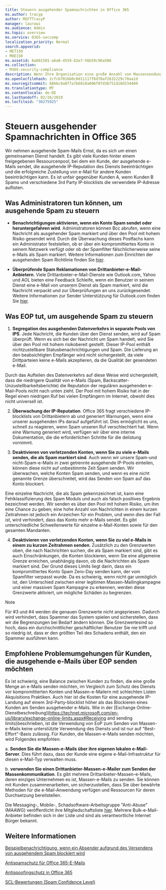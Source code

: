 ```yaml
---
title: Steuern ausgehender Spamnachrichten in Office 365
ms.author: tracyp
author: MSFTTracyP
manager: laurawi
ms.audience: Admin
ms.topic: overview
ms.service: O365-seccomp
localization_priority: Normal
search.appverid:
- MET150
- MOE150
ms.assetid: 6a601501-a6a8-4559-b2e7-56b59c96a586
ms.collection:
- M365-security-compliance
description: Wenn Ihre Organisation eine große Anzahl von Massensendungen sendet, die als Spam gekennzeichnet sind, können Sie das Senden von e-Mails mit Office 365 blockieren. Lesen Sie diesen Artikel, um mehr darüber zu erfahren, warum dies geschieht und was Sie dagegen tun können.
ms.openlocfilehash: 2cfcb7016b0c0d11117f6d78af2632229c70aa1d
ms.sourcegitcommit: 686bc9a8f7a7b6810a096f07d36751d10d334409
ms.translationtype: MT
ms.contentlocale: de-DE
ms.lasthandoff: 02/26/2019
ms.locfileid: "30275925"
---
```

# <a name="controlling-outbound-spam-in-office-365"></a>Steuern ausgehender Spamnachrichten in Office 365

Wir nehmen ausgehende Spam-Mails Ernst, da es sich um einen gemeinsamen Dienst handelt.  Es gibt viele Kunden hinter einem freigegebenen Ressourcenpool, bei dem ein Kunde, der ausgehende e-Mails sendet, die ausgehende IP-Reputation des Diensts beeinträchtigen und die erfolgreiche Zustellung von e-Mail für andere Kunden beeinträchtigen kann. Es ist unfair gegenüber Kunden A, wenn Kunden B Spams und verschiedene 3rd Party IP-blocklists die verwendete IP-Adresse auflisten.

## <a name="what-admins-can-do-to-control-outbound-spam"></a>Was Administratoren tun können, um ausgehende Spam zu steuern

- **Benachrichtigungen aktivieren, wenn ein Konto Spam sendet oder heruntergefahren wird**. Administratoren können Bcc abrufen, wenn eine Nachricht als ausgehender Spam markiert und über den Pool mit hohem Risiko gesendet wird. Durch die Überwachung dieses Postfachs kann ein Administrator feststellen, ob er über ein kompromittiertes Konto in seinem Netzwerk verfügt oder ob der Spamfilter fälschlicherweise seine e-Mails als Spam markiert.  Weitere Informationen zum Einrichten der ausgehenden Spam Richtlinie finden Sie [hier](configure-the-outbound-spam-policy.md).
 
- **Überprüfende Spam Reklamationen von Drittanbieter-e-Mail-Anbietern**. Viele Drittanbieter-e-Mail-Dienste wie Outlook.com, Yahoo und AOL bieten eine Feedback Schleife, wenn ein Benutzer in seinem Dienst eine e-Mail von unserem Dienst als Spam markiert, wird die Nachricht verpackt und zur Überprüfungen an uns zurückgesendet. Weitere Informationen zur Sender Unterstützung für Outlook.com finden Sie [hier](https://sendersupport.olc.protection.outlook.com/pm/services.aspx).

## <a name="what-eop-does-to-control-outbound-spam"></a>Was EOP tut, um ausgehende Spam zu steuern 

1. **Segregation des ausgehenden Datenverkehrs in separate Pools von IPS**. Jede Nachricht, die Kunden über den Dienst senden, wird auf Spam überprüft. Wenn es sich bei der Nachricht um Spam handelt, wird Sie über den Pool mit hohem risikobereit gestellt. Dieser IP-Pool enthält nichtzustellbare Statusbenachrichtigungen und Spam. Die Lieferung an den beabsichtigten Empfänger wird nicht sichergestellt, da viele Drittparteien keine e-Mails akzeptieren, da die Qualität der gesendeten e-Mail.

Durch das Aufteilen des Datenverkehrs auf diese Weise wird sichergestellt, dass die niedrigere Qualität von e-Mails (Spam, Backscatter-Unzustellbarkeitsberichte) die Reputation der regulären ausgehenden e-Mail-Pools nicht nach unten zieht. Der Pool mit hohem Risiko hat in der Regel einen niedrigen Ruf bei vielen Empfängern im Internet, obwohl dies nicht universell ist. 

2. **Überwachung der IP-Reputation**. Office 365 fragt verschiedene IP-blocklists von Drittanbietern ab und generiert Warnungen, wenn eine unserer ausgehenden IPs darauf aufgeführt ist. Dies ermöglicht es uns, schnell zu reagieren, wenn Spam unseren Ruf verschlechtert hat. Wenn eine Warnung generiert wird, verfügen wir über eine interne Dokumentation, die die erforderlichen Schritte für die delistung vornimmt. 

3. **Deaktivieren von verletzenden Konten, wenn Sie zu viele e-Mails senden, die als Spam markiert sind**. Auch wenn wir unsere Spam-und nicht-Spam-e-Mails in zwei getrennte ausgehende IP-Pools einteilen, können diese nicht auf unbestimmte Zeit Spam senden. Wir überwachen, welche Konten Spam senden, und wenn es eine nicht genannte Grenze überschreitet, wird das Senden von Spam auf das Konto blockiert.

Eine einzelne Nachricht, die als Spam gekennzeichnet ist, kann eine Fehlklassifizierung des Spam Moduls und auch als falsch positives Ergebnis bezeichnet werden. Wir senden es über den Pool mit hohem Risiko, um ihm eine Chance zu geben; eine hohe Anzahl von Nachrichten in einem kurzen Zeitrahmen ist jedoch ein Anzeichen für ein Problem, und wenn dies der Fall ist, wird verhindert, dass das Konto mehr e-Mails sendet. Es gibt unterschiedliche Schwellenwerte für einzelne e-Mail-Konten sowie für den gesamten Mandanten.

4. **Deaktivieren von verletzenden Konten, wenn Sie zu viel e-Mails in einem zu kurzen Zeitrahmen senden**. Zusätzlich zu den Grenzwerten oben, die nach Nachrichten suchen, die als Spam markiert sind, gibt es auch Einschränkungen, die Konten blockieren, wenn Sie eine allgemeine Grenze erreichen, unabhängig davon, ob die Nachrichten als Spam markiert sind. Der Grund dieses Limits liegt darin, dass ein kompromittiertes Konto Spam Zero-Day senden kann, der vom Spamfilter verpasst wurde. Da es schwierig, wenn nicht gar unmöglich ist, den Unterschied zwischen einer legitimen Massen-Mailingkampagne und einer massiven Spam Kampagne zu erkennen, werden diese Grenzwerte aktiviert, um mögliche Schäden zu begrenzen.

> [!NOTE]
> Für #3 und #4 werden die genauen Grenzwerte nicht angepriesen.  Dadurch wird verhindert, dass Spammer das System spielen und sicherstellen, dass wir die Begrenzungen bei Bedarf ändern können. Die Grenzwertesind so hoch, dass ein durchschnittlicher geschäftlicher Benutzer Sie nie trifft und so niedrig ist, dass er den größten Teil des Schadens enthält, den ein Spammer ausführen kann. 

## <a name="recommended-workarounds-for-customers-who-want-to-send-outbound-a-lot-of-email-through-eop"></a>Empfohlene Problemumgehungen für Kunden, die ausgehende e-Mails über EOP senden möchten

Es ist schwierig, eine Balance zwischen Kunden zu finden, die eine große Menge an e-Mails senden möchten, im Vergleich zum Schutz des Diensts vor kompromittierten Konten und Massen-e-Mailern mit schlechten Listen Akquisitions Praktiken. Auch hier ist die Kosten für eine ausgehende IP-Landung auf einem 3rd-Party-blocklist höher als das Blockieren eines Kunden am Senden ausgehender e-Mails. Wie in der [Exchange Online-Dienstbeschreibung](https://technet.microsoft.com/en-us/library/exchange-online-limits.aspx#Receiving and sending limits)beschrieben, ist die Verwendung von EoP zum Senden von Massen-e-Mails keine unterstützte Verwendung des Diensts und ist nur auf "Best-Effort"-Basis zulässig. Für Kunden, die Massen-e-Mails senden möchten, wird Folgendes empfohlen:

a. **Senden Sie die Massen-e-Mails über ihre eigenen lokalen e-Mail-Server**. Dies führt dazu, dass der Kunde eine eigene e-Mail-Infrastruktur für diesen e-Mail-Typ verwalten muss.

b. **verwenden Sie einen Drittanbieter-Massen-e-Mailer zum Senden der Massenkommunikation**. Es gibt mehrere Drittanbieter-Massen-e-Mails, deren einziges Unternehmen es ist, Massen-e-Mails zu senden. Sie können mit Kunden zusammenarbeiten, um sicherzustellen, dass Sie über bewährte Methoden für die e-Mail-Anwendung verfügen und Ressourcen für deren Durchsetzung bereitstellen. 

Die Messaging-, Mobile-, Schadsoftware-Arbeitsgruppe "Anti-Abuse" (MAAWG) veröffentlicht ihre Mitgliedschaftsliste [hier](http://www.maawg.org/about/roster). Mehrere Bulk-e-Mail-Anbieter befinden sich in der Liste und sind als verantwortliche Internet Bürger bekannt. 
  
## <a name="for-more-information"></a>Weitere Informationen

[Beispielbenachrichtigung, wenn ein Absender aufgrund des Versendens von ausgehendem Spam blockiert wird](sample-notification-when-a-sender-is-blocked-sending-outbound-spam.md)

[Antispamschutz für Office 365-E-Mails](anti-spam-protection.md)

[Antispoofingschutz in Office 365](anti-spoofing-protection.md)

[SCL-Bewertungen (Spam Confidence Level)](spam-confidence-levels.md)

